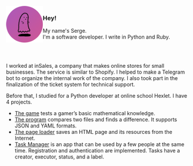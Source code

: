 <img align="left"  width="100" height="100" src="https://github.com/sudobooo/sudobooo/blob/main/ava_circle.png">

### Hey!

My name's Serge.<br>
I'm a software developer. I write in Python and Ruby.

<br>
<br>

I worked at inSales, a company that makes online stores for small businesses. The service is similar to Shopify.
I helped to make a Telegram bot to organize the internal work of the company. I also took part in the finalization of the ticket system for technical support.

Before that, I studied for a Python developer at online school Hexlet. I have 4 projects.
- [The game](https://github.com/sudobooo/brain-games) tests a gamer’s basic mathematical knowledge.
- [The program](https://github.com/sudobooo/python-project-lvl2) compares two files and finds a difference. It supports JSON and YAML formats.
- [The page loader](https://github.com/sudobooo/python-project-lvl3) saves an HTML page and its resources from the Internet.
- [Task Manager](https://github.com/sudobooo/python-project-lvl4) is an app that can be used by a few people at the same time. Registration and authentication are implemented. Tasks have a creator, executor, status, and a label.
